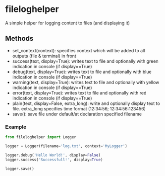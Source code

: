 # fileloghelper

A simple helper for logging content to files (and displaying it)

## Methods

- set_context(context): specifies context which will be added to all outputs (file & terminal) in front
- success(text, display=True): writes text to file and optionally with green indication in console (if display==True)
- debug(text, display=True): writes text to file and optionally with blue indication in console (if display==True)
- warning(text, display=True): writes text to file and optionally with yellow indication in console (if display==True)
- error(text, display=True): writes text to file and optionally with red indication in console (if display==True)
- plain(text, display=False, extra_long): write and optionally display text to file. extra_long specifies time format (12:34:56; 12:34:56:123456)
- save(): save file under default/at declaration specified filename

### Example

```python
from fileloghelper import Logger

logger = Logger(filename='log.txt', context='MyLogger')

logger.debug('Hello World!', display=False)
logger.success('Successfull!', display=True)

logger.save()
```
